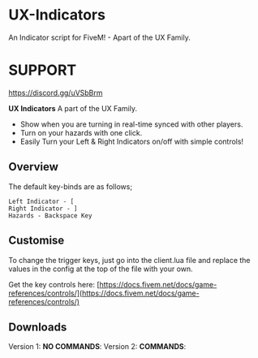 # UX-Indicators
An Indicator script for FiveM! - Apart of the UX Family.

# SUPPORT
https://discord.gg/uVSbBrm

**UX Indicators**
A part of the UX Family.

* Show when you are turning in real-time synced with other players.
* Turn on your hazards with one click.
* Easily Turn your Left & Right Indicators on/off with simple controls!

## Overview
The default key-binds are as follows; 
```
Left Indicator - [
Right Indicator - ]
Hazards - Backspace Key
```

## Customise
To change the trigger keys, just go into the client.lua file and replace the values in the config at the top of the file with your own.

Get the key controls here: [https://docs.fivem.net/docs/game-references/controls/](https://docs.fivem.net/docs/game-references/controls/)

## Downloads
Version 1: **NO COMMANDS**: 
Version 2: **COMMANDS**:

 
